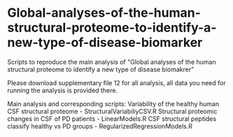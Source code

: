 # Global-analyses-of-the-human-structural-proteome-to-identify-a-new-type-of-disease-biomarker

Scripts to reproduce the main analysis of "Global analyses of the human structural proteome to identify a new type of disease biomakrer"

Please download supplementary file 12 for all analysis, all data you need for running the analysis is provided there.

Main analysis and corresponding scripts:
Variability of the healthy human CSF structural proteome - StructuralVariabiliyCSV.R
Structural proteomic changes in CSF of PD patients - LinearModels.R
CSF structural peptides classify healthy vs PD groups - RegularizedRegressionModels.R
